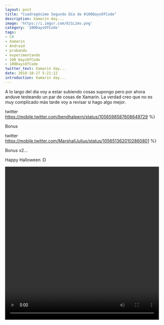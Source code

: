 ```yaml
---
layout: post
title: "Cuadragésimo Segundo Día de #100DaysOfCode"
description: Xamarin day...
image: 'https://i.imgur.com/8J1L1mv.png'
category: '100DaysOfCode'
tags: 
- C#
- Xamarin
- Android
- probando
- experimentando
- 100 DaysOfCode
- 100DaysOfCode
twitter_text: Xamarin day...
date: 2018-10-27 5:21:12
introduction: Xamarin day...
---
```


A lo largo del día voy a estar subiendo cosas supongo pero por ahora anduve testeando un par de cosas de Xamarin. La verdad creo que no es muy complicado más tarde voy a revisar si hago algo mejor. 

twitter https://mobile.twitter.com/bendhalpern/status/1056598587608649729 %}

Bonus

twitter https://mobile.twitter.com/MarshallJulius/status/1056513620102860801 %}

Bonus x2...

Happy Halloween :D

<video autoplay="" loop="" class="" style="max-width: 100%; min-height: 501px;"><source type="video/mp4" src="https://i.imgur.com/MdxTTDm.mp4"></video>